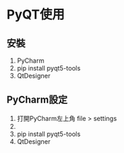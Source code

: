# PyQT使用

## 安裝

1. PyCharm
2. pip install pyqt5-tools 
3. QtDesigner

## PyCharm設定
1. 打開PyCharm左上角 file > settings
2. 
3. pip install pyqt5-tools 
4. QtDesigner

